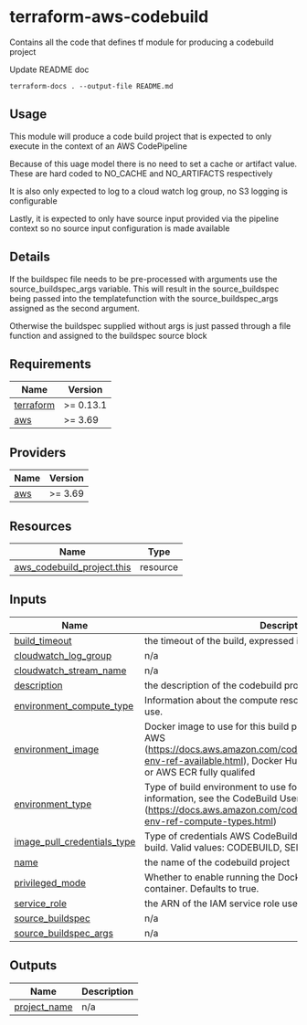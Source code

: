 <!-- BEGIN_TF_DOCS -->
# terraform-aws-codebuild

Contains all the code that defines tf module for producing a codebuild project

Update README doc

`terraform-docs . --output-file README.md`

## Usage

This module will produce a code build project that is expected to only execute in the context of an AWS CodePipeline

Because of this uage model there is no need to set a cache or artifact value. These are hard coded to NO\_CACHE and NO\_ARTIFACTS respectively

It is also only expected to log to a cloud watch log group, no S3 logging is configurable

Lastly, it is expected to only have source input provided via the pipeline context so no source input configuration is made available

## Details

If the buildspec file needs to be pre-processed with arguments use the source\_buildspec\_args variable. This will result in the source\_buildspec being passed into the templatefunction with the source\_buildspec\_args assigned as the second argument.

Otherwise the buildspec supplied without args is just passed through a file function and assigned to the buildspec source block

## Requirements

| Name | Version |
|------|---------|
| <a name="requirement_terraform"></a> [terraform](#requirement\_terraform) | >= 0.13.1 |
| <a name="requirement_aws"></a> [aws](#requirement\_aws) | >= 3.69 |

## Providers

| Name | Version |
|------|---------|
| <a name="provider_aws"></a> [aws](#provider\_aws) | >= 3.69 |

## Resources

| Name | Type |
|------|------|
| [aws_codebuild_project.this](https://registry.terraform.io/providers/hashicorp/aws/latest/docs/resources/codebuild_project) | resource |

## Inputs

| Name | Description | Type | Default | Required |
|------|-------------|------|---------|:--------:|
| <a name="input_build_timeout"></a> [build\_timeout](#input\_build\_timeout) | the timeout of the build, expressed in seconds | `number` | `5` | no |
| <a name="input_cloudwatch_log_group"></a> [cloudwatch\_log\_group](#input\_cloudwatch\_log\_group) | n/a | `string` | n/a | yes |
| <a name="input_cloudwatch_stream_name"></a> [cloudwatch\_stream\_name](#input\_cloudwatch\_stream\_name) | n/a | `string` | n/a | yes |
| <a name="input_description"></a> [description](#input\_description) | the description of the codebuild project | `string` | n/a | yes |
| <a name="input_environment_compute_type"></a> [environment\_compute\_type](#input\_environment\_compute\_type) | Information about the compute resources the build project will use. | `string` | n/a | yes |
| <a name="input_environment_image"></a> [environment\_image](#input\_environment\_image) | Docker image to use for this build project. Valid values are from AWS (https://docs.aws.amazon.com/codebuild/latest/userguide/build-env-ref-available.html), Docker Hub (https://hub.docker.com/) or AWS ECR fully qualifed | `string` | n/a | yes |
| <a name="input_environment_type"></a> [environment\_type](#input\_environment\_type) | Type of build environment to use for related builds. For additional information, see the CodeBuild User Guide (https://docs.aws.amazon.com/codebuild/latest/userguide/build-env-ref-compute-types.html) | `string` | n/a | yes |
| <a name="input_image_pull_credentials_type"></a> [image\_pull\_credentials\_type](#input\_image\_pull\_credentials\_type) | Type of credentials AWS CodeBuild uses to pull images in your build. Valid values: CODEBUILD, SERVICE\_ROLE | `string` | n/a | yes |
| <a name="input_name"></a> [name](#input\_name) | the name of the codebuild project | `string` | n/a | yes |
| <a name="input_privileged_mode"></a> [privileged\_mode](#input\_privileged\_mode) | Whether to enable running the Docker daemon inside a Docker container. Defaults to true. | `bool` | `true` | no |
| <a name="input_service_role"></a> [service\_role](#input\_service\_role) | the ARN of the IAM service role used by the codebuild project | `string` | n/a | yes |
| <a name="input_source_buildspec"></a> [source\_buildspec](#input\_source\_buildspec) | n/a | `string` | n/a | yes |
| <a name="input_source_buildspec_args"></a> [source\_buildspec\_args](#input\_source\_buildspec\_args) | n/a | `map(string)` | `{}` | no |

## Outputs

| Name | Description |
|------|-------------|
| <a name="output_project_name"></a> [project\_name](#output\_project\_name) | n/a |
<!-- END_TF_DOCS -->
